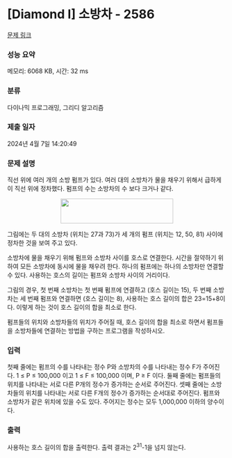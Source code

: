 # [Diamond I] 소방차 - 2586 

[문제 링크](https://www.acmicpc.net/problem/2586) 

### 성능 요약

메모리: 6068 KB, 시간: 32 ms

### 분류

다이나믹 프로그래밍, 그리디 알고리즘

### 제출 일자

2024년 4월 7일 14:20:49

### 문제 설명

<p>직선 위에 여러 개의 소방 펌프가 있다. 여러 대의 소방차가 물을 채우기 위해서 급하게 이 직선 위에 정차했다. 펌프의 수는 소방차의 수 보다 크거나 같다.</p>

<p style="text-align: center;"><img alt="" src="" style="width: 259px; height: 57px;"></p>

<p>그림에는 두 대의 소방차 (위치는 27과 73)가 세 개의 펌프 (위치는 12, 50, 81) 사이에 정차한 것을 보여 주고 있다.</p>

<p>소방차에 물을 채우기 위해 펌프와 소방차 사이를 호스로 연결한다. 시간을 절약하기 위하여 모든 소방차에 동시에 물을 채우려 한다. 하나의 펌프에는 하나의 소방차만 연결할 수 있다. 사용하는 호스의 길이는 펌프와 소방차 사이의 거리이다.</p>

<p>그림의 경우, 첫 번째 소방차는 첫 번째 펌프에 연결하고 (호스 길이는 15), 두 번째 소방차는 세 번째 펌프와 연결하면 (호스 길이는 8), 사용하는 호스 길이의 합은 23=15+8이다. 이렇게 하는 것이 호스 길이의 합을 최소로 한다.</p>

<p>펌프들의 위치와 소방차들의 위치가 주어질 때, 호스 길이의 합을 최소로 하면서 펌프들을 소방차들에 연결하는 방법을 구하는 프로그램을 작성하시오.</p>

### 입력 

 <p>첫째 줄에는 펌프의 수를 나타내는 정수 P와 소방차의 수를 나타내는 정수 F가 주어진다. 1 ≤ P ≤ 100,000 이고 1 ≤ F ≤ 100,000 이며, P ≥ F 이다. 둘째 줄에는 펌프들의 위치를 나타내는 서로 다른 P개의 정수가 증가하는 순서로 주어진다. 셋째 줄에는 소방차들의 위치를 나타내는 서로 다른 F개의 정수가 증가하는 순서대로 주어진다. 펌프와 소방차가 같은 위치에 있을 수도 있다. 주어지는 정수는 모두 1,000,000 이하의 양수이다.</p>

### 출력 

 <p>사용하는 호스 길이의 합을 출력한다. 출력 결과는 2<sup>31</sup>-1을 넘지 않는다.</p>

